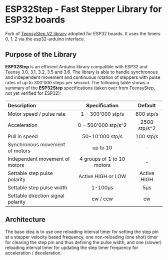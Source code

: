 # ESP32Step - Fast Stepper Library for ESP32 boards

Fork of [TeensyStep V2 library](https://luni64.github.io/TeensyStep/) adopted for ESP32 boards. It uses the timers 0, 1, 2 via the esp32-arduino interface.

## Purpose of the Library
**ESP32Step** is an efficient Arduino library compatible with ESP32 and Teensy 3.0, 3.1, 3.2, 3.5 and 3.6. The library is able to handle synchronous and independent movement and continuous rotation of steppers with pulse rates of up to 300'000 steps per second. The following table shows a summary of the **ESP32Step** specifications (taken over from TeensyStep, not yet verified for ESP32):

| Description                                | Specification             | Default          |
|:-------------------------------------------|:-------------------------:|:----------------:|
| Motor speed / pulse rate                   |1 - 300'000 stp/s          |   800 stp/s      |
| Acceleration                               | 0 - 500'000 stp/s^2       |   2500 stp/s^2   |
| Pull in speed                              | 50-10'000 stp/s           | 100 stp/s |
| Synchronous movement of motors             | up to 10                  | -                |
| Independent movement of motors             | 4 groups of 1 to 10 motors| -                |
| Settable step pulse polarity               | Active HIGH or LOW        | Active HIGH      |
| Settable step pulse width                  | 1-100µs                   | 5µs              |
| Settable direction signal polarity         | cw / ccw                  | cw               |

## Architecture
The base idea is to use one reloading interval timer for setting the step pin at a stepper velocity based frequency, one non-reloading (one shot) timer for clearing the step pin and thus defining the pulse width, and one (slower) reloading interval timer for updating the step timer frequency for acceleration / deceleration. 